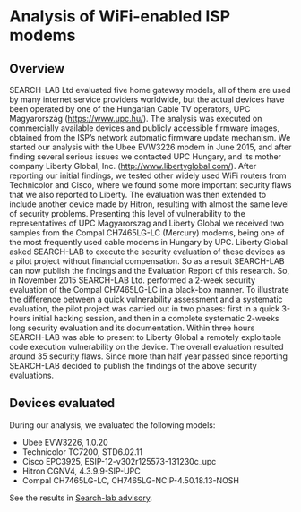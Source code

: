 # Analysis of WiFi-enabled ISP modems #
## Overview ##
SEARCH-LAB Ltd evaluated five home gateway models, all of them are used by many internet service providers worldwide, but the actual devices have been operated by one of the Hungarian Cable TV operators, UPC Magyarország (https://www.upc.hu/). The analysis was executed on commercially available devices and publicly accessible firmware images, obtained from the ISP’s network automatic firmware update mechanism.
We started our analysis with the Ubee EVW3226 modem in June 2015, and after finding several serious issues we contacted UPC Hungary, and its mother company Liberty Global, Inc. (http://www.libertyglobal.com/). After reporting our initial findings, we tested other widely used WiFi routers from Technicolor and Cisco, where we found some more important security flaws that we also reported to Liberty. The evaluation was then extended to include another device made by Hitron, resulting with almost the same level of security problems. 
Presenting this level of vulnerability to the representatives of UPC Magyarorszag and Liberty Global we received two samples from the Compal CH7465LG-LC (Mercury) modems, being one of the most frequently used cable modems in Hungary by UPC. Liberty Global asked SEARCH-LAB to execute the security evaluation of these devices as a pilot project without financial compensation. So as a result SEARCH-LAB can now publish the findings and the Evaluation Report of this research.
So, in November 2015 SEARCH-LAB Ltd. performed a 2-week security evaluation of the Compal CH7465LG-LC in a black-box manner. To illustrate the difference between a quick vulnerability assessment and a systematic evaluation, the pilot project was carried out in two phases: first in a quick 3-hours initial hacking session, and then in a complete systematic 2-weeks long security evaluation and its documentation. Within three hours SEARCH-LAB was able to present to Liberty Global a remotely exploitable code execution vulnerability on the device. The overall evaluation resulted around 35 security flaws.
Since more than half year passed since reporting SEARCH-LAB decided to publish the findings of the above security evaluations.

## Devices evaluated ##
During our analysis, we evaluated the following models:
-	Ubee EVW3226, 1.0.20
-	Technicolor TC7200, STD6.02.11
-	Cisco EPC3925, ESIP-12-v302r125573-131230c_upc
-	Hitron CGNV4, 4.3.9.9-SIP-UPC
-	Compal CH7465LG-LC, CH7465LG-NCIP-4.50.18.13-NOSH

See the results in [Search-lab advisory](http://www.search-lab.hu/advisories/secadv-20150720).

